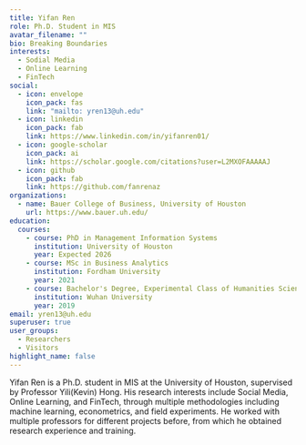 ```yaml
---
title: Yifan Ren
role: Ph.D. Student in MIS
avatar_filename: ""
bio: Breaking Boundaries
interests:
  - Sodial Media
  - Online Learning
  - FinTech
social:
  - icon: envelope
    icon_pack: fas
    link: "mailto: yren13@uh.edu"
  - icon: linkedin
    icon_pack: fab
    link: https://www.linkedin.com/in/yifanren01/
  - icon: google-scholar
    icon_pack: ai
    link: https://scholar.google.com/citations?user=L2MXOFAAAAAJ
  - icon: github
    icon_pack: fab
    link: https://github.com/fanrenaz
organizations:
  - name: Bauer College of Business, University of Houston
    url: https://www.bauer.uh.edu/
education:
  courses:
    - course: PhD in Management Information Systems
      institution: University of Houston
      year: Expected 2026
    - course: MSc in Business Analytics
      institution: Fordham University
      year: 2021
    - course: Bachelor's Degree, Experimental Class of Humanities Sciences
      institution: Wuhan University
      year: 2019
email: yren13@uh.edu
superuser: true
user_groups:
  - Researchers
  - Visitors
highlight_name: false
---
```

Yifan Ren is a Ph.D. student in MIS at the University of Houston, supervised by Professor Yili(Kevin) Hong. His research interests include Social Media, Online Learning, and FinTech, through multiple methodologies including machine learning, econometrics, and field experiments. He worked with multiple professors for different projects before, from which he obtained research experience and training.
